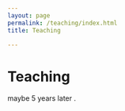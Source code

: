 ```yaml
---
layout: page
permalink: /teaching/index.html
title: Teaching

---
```


# Teaching

maybe 5 years later .